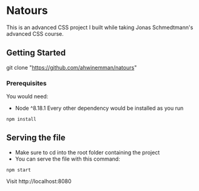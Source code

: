 # Natours 
This is an advanced CSS project I built while taking Jonas Schmedtmann's advanced CSS course.

## Getting Started
git clone "https://github.com/ahwinemman/natours"

### Prerequisites
You would need:
* Node ^8.18.1
Every other dependency would be installed as you run
```shell script
npm install
```

## Serving the file
* Make sure to cd into the root folder containing the project
* You can serve the file with this command: 
```shell script
npm start
```
Visit http://localhost:8080
